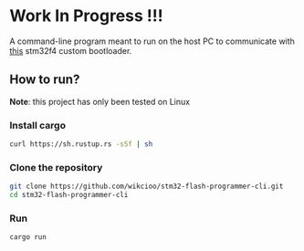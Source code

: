# Work In Progress !!!

A command-line program meant to run on the host PC to communicate with [this](https://github.com/wikcioo/stm32f446xx-bootloader) stm32f4 custom bootloader.

## How to run?
**Note**: this project has only been tested on Linux

### Install cargo
```sh
curl https://sh.rustup.rs -sSf | sh

```

### Clone the repository
```sh
git clone https://github.com/wikcioo/stm32-flash-programmer-cli.git
cd stm32-flash-programmer-cli
```

### Run
```sh
cargo run
```
